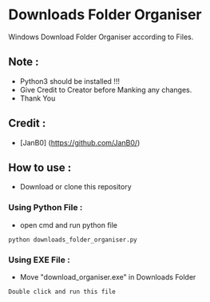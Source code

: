 # Downloads Folder Organiser
Windows Download Folder Organiser according to Files.
## Note :
* Python3 should be installed !!!
* Give Credit to Creator before Manking any changes.
* Thank You
## Credit :
* [JanB0] (https://github.com/JanB0/)
## How to use :
* Download or clone this repository
### Using Python File :
* open cmd and run python file
```
python downloads_folder_organiser.py
```
### Using EXE File :
* Move "download_organiser.exe" in Downloads Folder
```
Double click and run this file
```
